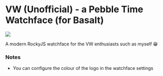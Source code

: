 # VW (Unofficial) - a Pebble Time Watchface (for Basalt)


![](https://d3b5kx8qsv0rui.cloudfront.net/projects/pebble-watchface-vw-unofficial.png)

A modern RockyJS watchface for the VW enthusiasts such as myself 😁

### Notes

- You can configure the colour of the logo in the watchface settings

